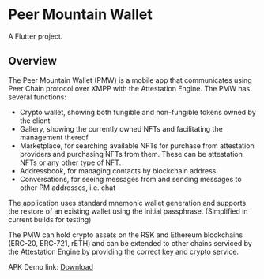 # Peer Mountain Wallet

A Flutter project.

## Overview

The Peer Mountain Wallet (PMW) is a mobile app that communicates using Peer Chain protocol over XMPP with the Attestation Engine.
The PMW has several functions:
 - Crypto wallet, showing both fungible and non-fungible tokens owned by the client
 - Gallery, showing the currently owned NFTs and facilitating the management thereof
 - Marketplace, for searching available NFTs for purchase from attestation providers and purchasing NFTs from them. These can be attestation NFTs or any other type of NFT.
 - Addressbook, for managing contacts by blockchain address
 - Conversations, for seeing messages from and sending messages to other PM addresses, i.e. chat 

The application uses standard mnemonic wallet generation and supports the restore of an existing wallet using the initial passphrase. (Simplified in current builds for testing)

The PMW can hold crypto assets on the RSK and Ethereum blockchains (ERC-20, ERC-721, rETH) and can be extended to other chains serviced by the Attestation Engine by providing the correct key and crypto service.

APK Demo link: [Download](https://github.com/PeerMountain/KYCApp/blob/main/apks/Kyc-Final-23-Dec-2021-v1.apk?raw=true)
